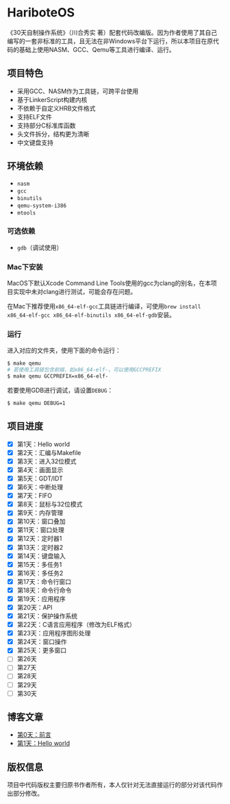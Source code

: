 # HariboteOS

《30天自制操作系统》（川合秀实 著）配套代码改编版。因为作者使用了其自己编写的一套非标准的工具，且无法在非Windows平台下运行，所以本项目在原代码的基础上使用NASM、GCC、Qemu等工具进行编译、运行。

## 项目特色

- 采用GCC、NASM作为工具链，可跨平台使用
- 基于LinkerScript构建内核
- 不依赖于自定义HRB文件格式
- 支持ELF文件
- 支持部分C标准库函数
- 头文件拆分，结构更为清晰
- 中文键盘支持

## 环境依赖

- `nasm`
- `gcc`
- `binutils`
- `qemu-system-i386`
- `mtools`

### 可选依赖

- `gdb`（调试使用）

### Mac下安装

MacOS下默认Xcode Command Line Tools使用的gcc为clang的别名，在本项目实现中未对clang进行测试，可能会存在问题。

在Mac下推荐使用`x86_64-elf-gcc`工具链进行编译，可使用`brew install x86_64-elf-gcc x86_64-elf-binutils x86_64-elf-gdb`安装。

### 运行

进入对应的文件夹，使用下面的命令运行：

```bash
$ make qemu
# 若使用工具链包含前缀，如x86_64-elf-，可以使用GCCPREFIX
$ make qemu GCCPREFIX=x86_64-elf-
```

若要使用GDB进行调试，请设置`DEBUG`：

```bash
$ make qemu DEBUG=1
```

## 项目进度

- [X] 第1天：Hello world
- [X] 第2天：汇编与Makefile
- [X] 第3天：进入32位模式
- [X] 第4天：画面显示
- [X] 第5天：GDT/IDT
- [X] 第6天：中断处理
- [X] 第7天：FIFO
- [X] 第8天：鼠标与32位模式
- [X] 第9天：内存管理
- [X] 第10天：窗口叠加
- [X] 第11天：窗口处理
- [X] 第12天：定时器1
- [X] 第13天：定时器2
- [X] 第14天：键盘输入
- [X] 第15天：多任务1
- [X] 第16天：多任务2
- [X] 第17天：命令行窗口
- [X] 第18天：命令行命令
- [X] 第19天：应用程序
- [X] 第20天：API
- [X] 第21天：保护操作系统
- [X] 第22天：C语言应用程序（修改为ELF格式）
- [X] 第23天：应用程序图形处理
- [X] 第24天：窗口操作
- [X] 第25天：更多窗口
- [ ] 第26天
- [ ] 第27天
- [ ] 第28天
- [ ] 第29天
- [ ] 第30天

## 博客文章

- [第0天：前言](https://www.ghosind.com/2021/03/31/hariboteos-0)
- [第1天：Hello world](https://www.ghosind.com/2021/04/28/hariboteos-1)

## 版权信息

项目中代码版权主要归原书作者所有，本人仅针对无法直接运行的部分对该代码作出部分修改。
